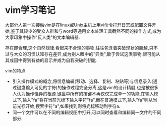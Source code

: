# vim学习笔记

大部分人第一次接触vim是在linux或Unix主机上用vi命令打开日志或配置文件开始,鉴于其较少的受众人群和与word等通用文本处理工具截然不同的操作方式,成为大家印象中操作"反人类"的文本编辑器.

存在即合理,这个自然规律.看起来不合理的事物,往往包含着突破现状的超越,只不过与大众的习惯认知存在差异,成为别人眼中的"异类",敢于尝试这类事物,很可能从其成因中得到有益的启示并成为自我突破的钥匙.

vim的特点
* 引入操作模式的概念,将信息编辑(移动、选择、复制、粘贴等)与信息录入(通过键盘输入可见的字符)的操作过程完全分离,这是vim的设计精髓,也是被很多人认为操作怪异的根源.键盘中所有的按键不再仅仅完成单一的功能,在输入模式下,输入"fa"将在当前光标下输入字符"fa",而在普通模式下,输入"fa"则从当前光标开始,搜索字符"a",如果找到则将光标移动到字符a.
* 同一个文件可以在不同的编辑视图中打开,可以同时查看和编辑同一文件的不同部分.
